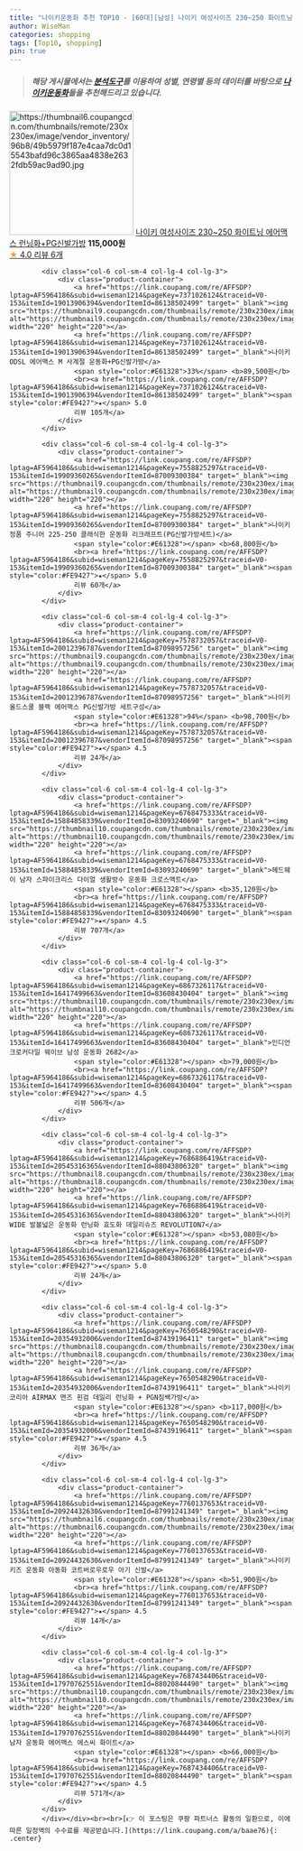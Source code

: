 ```yaml
---
title: "나이키운동화 추천 TOP10 - [60대][남성] 나이키 여성사이즈 230~250 화이트닝 에어맥스 런닝화+PG신발가방"
author: WiseMan
categories: shopping
tags: [Top10, shopping]
pin: true
---
```


> ##### 해당 게시물에서는 [**분석도구**](https://itemscout.io/)를 이용하여 **성별**, **연령별** 등의 데이터를 바탕으로 [**나이키운동화**](https://link.coupang.com/a/baae76)들을 추천해드리고 있습니다.
<div class="container"><div class="row">
            <div class="col-6 col-sm-4 col-lg-4 col-lg-3">
                <div class="product-container">
                    <a href="https://link.coupang.com/re/AFFSDP?lptag=AF5964186&subid=wiseman1214&pageKey=7387596477&traceid=V0-153&itemId=19093719364&vendorItemId=86206375578" target="_blank"><img src="https://thumbnail6.coupangcdn.com/thumbnails/remote/230x230ex/image/vendor_inventory/96b8/49b5979f187e4caa7dc0d15543bafd96c3865aa4838e2632fdb59ac9ad90.jpg" alt="https://thumbnail6.coupangcdn.com/thumbnails/remote/230x230ex/image/vendor_inventory/96b8/49b5979f187e4caa7dc0d15543bafd96c3865aa4838e2632fdb59ac9ad90.jpg" width="220" height="220"></a>
                    <a href="https://link.coupang.com/re/AFFSDP?lptag=AF5964186&subid=wiseman1214&pageKey=7387596477&traceid=V0-153&itemId=19093719364&vendorItemId=86206375578" target="_blank">나이키 여성사이즈 230~250 화이트닝 에어맥스 런닝화+PG신발가방</a>
                    <span style="color:#E61328"></span> <b>115,000원</b>
                    <br><a href="https://link.coupang.com/re/AFFSDP?lptag=AF5964186&subid=wiseman1214&pageKey=7387596477&traceid=V0-153&itemId=19093719364&vendorItemId=86206375578" target="_blank"><span style="color:#FE9427">★</span> 4.0
                    리뷰 6개</a>
                </div>
            </div>
            
            <div class="col-6 col-sm-4 col-lg-4 col-lg-3">
                <div class="product-container">
                    <a href="https://link.coupang.com/re/AFFSDP?lptag=AF5964186&subid=wiseman1214&pageKey=7371026124&traceid=V0-153&itemId=19013906394&vendorItemId=86138502499" target="_blank"><img src="https://thumbnail9.coupangcdn.com/thumbnails/remote/230x230ex/image/vendor_inventory/9f4a/af6b72beb0fc62b74f3fa9e6baaff66060d59b851b30a42c5829e6613908.jpg" alt="https://thumbnail9.coupangcdn.com/thumbnails/remote/230x230ex/image/vendor_inventory/9f4a/af6b72beb0fc62b74f3fa9e6baaff66060d59b851b30a42c5829e6613908.jpg" width="220" height="220"></a>
                    <a href="https://link.coupang.com/re/AFFSDP?lptag=AF5964186&subid=wiseman1214&pageKey=7371026124&traceid=V0-153&itemId=19013906394&vendorItemId=86138502499" target="_blank">나이키 ODSL 에어맥스 M 사계절 운동화+PG신발가방</a>
                    <span style="color:#E61328">33%</span> <b>89,500원</b>
                    <br><a href="https://link.coupang.com/re/AFFSDP?lptag=AF5964186&subid=wiseman1214&pageKey=7371026124&traceid=V0-153&itemId=19013906394&vendorItemId=86138502499" target="_blank"><span style="color:#FE9427">★</span> 5.0
                    리뷰 105개</a>
                </div>
            </div>
            
            <div class="col-6 col-sm-4 col-lg-4 col-lg-3">
                <div class="product-container">
                    <a href="https://link.coupang.com/re/AFFSDP?lptag=AF5964186&subid=wiseman1214&pageKey=7558825297&traceid=V0-153&itemId=19909360265&vendorItemId=87009300384" target="_blank"><img src="https://thumbnail9.coupangcdn.com/thumbnails/remote/230x230ex/image/vendor_inventory/e31f/d2c2d2b2e2e794f0d07fbe10cd05e61f036c888473236eaabe5ca8f44234.jpg" alt="https://thumbnail9.coupangcdn.com/thumbnails/remote/230x230ex/image/vendor_inventory/e31f/d2c2d2b2e2e794f0d07fbe10cd05e61f036c888473236eaabe5ca8f44234.jpg" width="220" height="220"></a>
                    <a href="https://link.coupang.com/re/AFFSDP?lptag=AF5964186&subid=wiseman1214&pageKey=7558825297&traceid=V0-153&itemId=19909360265&vendorItemId=87009300384" target="_blank">나이키 정품 주니어 225-250 클래식한 운동화 리크래프트(PG신발가방세트)</a>
                    <span style="color:#E61328"></span> <b>68,800원</b>
                    <br><a href="https://link.coupang.com/re/AFFSDP?lptag=AF5964186&subid=wiseman1214&pageKey=7558825297&traceid=V0-153&itemId=19909360265&vendorItemId=87009300384" target="_blank"><span style="color:#FE9427">★</span> 5.0
                    리뷰 60개</a>
                </div>
            </div>
            
            <div class="col-6 col-sm-4 col-lg-4 col-lg-3">
                <div class="product-container">
                    <a href="https://link.coupang.com/re/AFFSDP?lptag=AF5964186&subid=wiseman1214&pageKey=7578732057&traceid=V0-153&itemId=20012396787&vendorItemId=87098957256" target="_blank"><img src="https://thumbnail9.coupangcdn.com/thumbnails/remote/230x230ex/image/vendor_inventory/46fa/0456c32ad14e0f514f8bb8c9786df89ee427aff0536a541f599c0e99002c.jpg" alt="https://thumbnail9.coupangcdn.com/thumbnails/remote/230x230ex/image/vendor_inventory/46fa/0456c32ad14e0f514f8bb8c9786df89ee427aff0536a541f599c0e99002c.jpg" width="220" height="220"></a>
                    <a href="https://link.coupang.com/re/AFFSDP?lptag=AF5964186&subid=wiseman1214&pageKey=7578732057&traceid=V0-153&itemId=20012396787&vendorItemId=87098957256" target="_blank">나이키 올드스쿨 블랙 에어맥스 PG신발가방 세트구성</a>
                    <span style="color:#E61328">94%</span> <b>98,700원</b>
                    <br><a href="https://link.coupang.com/re/AFFSDP?lptag=AF5964186&subid=wiseman1214&pageKey=7578732057&traceid=V0-153&itemId=20012396787&vendorItemId=87098957256" target="_blank"><span style="color:#FE9427">★</span> 4.5
                    리뷰 24개</a>
                </div>
            </div>
            
            <div class="col-6 col-sm-4 col-lg-4 col-lg-3">
                <div class="product-container">
                    <a href="https://link.coupang.com/re/AFFSDP?lptag=AF5964186&subid=wiseman1214&pageKey=6768475333&traceid=V0-153&itemId=15884858339&vendorItemId=83093240690" target="_blank"><img src="https://thumbnail10.coupangcdn.com/thumbnails/remote/230x230ex/image/vendor_inventory/1513/0258611451b5a4855213ec62fc480ba94b5fe0000c1fe5ce5b073c9d3851.jpg" alt="https://thumbnail10.coupangcdn.com/thumbnails/remote/230x230ex/image/vendor_inventory/1513/0258611451b5a4855213ec62fc480ba94b5fe0000c1fe5ce5b073c9d3851.jpg" width="220" height="220"></a>
                    <a href="https://link.coupang.com/re/AFFSDP?lptag=AF5964186&subid=wiseman1214&pageKey=6768475333&traceid=V0-153&itemId=15884858339&vendorItemId=83093240690" target="_blank">헤드웨이 남자 스파이크리스 다이얼 생활방수 운동화 크로스액트</a>
                    <span style="color:#E61328"></span> <b>35,120원</b>
                    <br><a href="https://link.coupang.com/re/AFFSDP?lptag=AF5964186&subid=wiseman1214&pageKey=6768475333&traceid=V0-153&itemId=15884858339&vendorItemId=83093240690" target="_blank"><span style="color:#FE9427">★</span> 4.5
                    리뷰 707개</a>
                </div>
            </div>
            
            <div class="col-6 col-sm-4 col-lg-4 col-lg-3">
                <div class="product-container">
                    <a href="https://link.coupang.com/re/AFFSDP?lptag=AF5964186&subid=wiseman1214&pageKey=6867326117&traceid=V0-153&itemId=16417499663&vendorItemId=83608430404" target="_blank"><img src="https://thumbnail10.coupangcdn.com/thumbnails/remote/230x230ex/image/vendor_inventory/1d7e/cc3931053aaafd9d773689b9a781d87e564a4fbf835d50b4fe34c920f77f.jpg" alt="https://thumbnail10.coupangcdn.com/thumbnails/remote/230x230ex/image/vendor_inventory/1d7e/cc3931053aaafd9d773689b9a781d87e564a4fbf835d50b4fe34c920f77f.jpg" width="220" height="220"></a>
                    <a href="https://link.coupang.com/re/AFFSDP?lptag=AF5964186&subid=wiseman1214&pageKey=6867326117&traceid=V0-153&itemId=16417499663&vendorItemId=83608430404" target="_blank">인디언 크로커다일 웨이브 남성 운동화 2682</a>
                    <span style="color:#E61328"></span> <b>79,000원</b>
                    <br><a href="https://link.coupang.com/re/AFFSDP?lptag=AF5964186&subid=wiseman1214&pageKey=6867326117&traceid=V0-153&itemId=16417499663&vendorItemId=83608430404" target="_blank"><span style="color:#FE9427">★</span> 4.5
                    리뷰 506개</a>
                </div>
            </div>
            
            <div class="col-6 col-sm-4 col-lg-4 col-lg-3">
                <div class="product-container">
                    <a href="https://link.coupang.com/re/AFFSDP?lptag=AF5964186&subid=wiseman1214&pageKey=7686886419&traceid=V0-153&itemId=20545316365&vendorItemId=88043806320" target="_blank"><img src="https://thumbnail8.coupangcdn.com/thumbnails/remote/230x230ex/image/vendor_inventory/ba4d/d4ebc546348a9700b90abc8c8b5aae5ba1cbb4809975a83a1acd464c84ed.jpg" alt="https://thumbnail8.coupangcdn.com/thumbnails/remote/230x230ex/image/vendor_inventory/ba4d/d4ebc546348a9700b90abc8c8b5aae5ba1cbb4809975a83a1acd464c84ed.jpg" width="220" height="220"></a>
                    <a href="https://link.coupang.com/re/AFFSDP?lptag=AF5964186&subid=wiseman1214&pageKey=7686886419&traceid=V0-153&itemId=20545316365&vendorItemId=88043806320" target="_blank">나이키 WIDE 발볼넓은 운동화 런닝화 효도화 데일리슈즈 REVOLUTION7</a>
                    <span style="color:#E61328"></span> <b>53,080원</b>
                    <br><a href="https://link.coupang.com/re/AFFSDP?lptag=AF5964186&subid=wiseman1214&pageKey=7686886419&traceid=V0-153&itemId=20545316365&vendorItemId=88043806320" target="_blank"><span style="color:#FE9427">★</span> 5.0
                    리뷰 24개</a>
                </div>
            </div>
            
            <div class="col-6 col-sm-4 col-lg-4 col-lg-3">
                <div class="product-container">
                    <a href="https://link.coupang.com/re/AFFSDP?lptag=AF5964186&subid=wiseman1214&pageKey=7650548290&traceid=V0-153&itemId=20354932006&vendorItemId=87439196411" target="_blank"><img src="https://thumbnail8.coupangcdn.com/thumbnails/remote/230x230ex/image/vendor_inventory/52af/0fded505f36b0d523d5b4ada8920620a7525c966ff2d49cdd7f2a2e1d962.jpg" alt="https://thumbnail8.coupangcdn.com/thumbnails/remote/230x230ex/image/vendor_inventory/52af/0fded505f36b0d523d5b4ada8920620a7525c966ff2d49cdd7f2a2e1d962.jpg" width="220" height="220"></a>
                    <a href="https://link.coupang.com/re/AFFSDP?lptag=AF5964186&subid=wiseman1214&pageKey=7650548290&traceid=V0-153&itemId=20354932006&vendorItemId=87439196411" target="_blank">나이키 코리아 AIRMAX 맨즈 흰검 데일리 런닝화 + PGN짐쌕가방</a>
                    <span style="color:#E61328"></span> <b>117,000원</b>
                    <br><a href="https://link.coupang.com/re/AFFSDP?lptag=AF5964186&subid=wiseman1214&pageKey=7650548290&traceid=V0-153&itemId=20354932006&vendorItemId=87439196411" target="_blank"><span style="color:#FE9427">★</span> 4.5
                    리뷰 36개</a>
                </div>
            </div>
            
            <div class="col-6 col-sm-4 col-lg-4 col-lg-3">
                <div class="product-container">
                    <a href="https://link.coupang.com/re/AFFSDP?lptag=AF5964186&subid=wiseman1214&pageKey=7760137653&traceid=V0-153&itemId=20924432630&vendorItemId=87991241349" target="_blank"><img src="https://thumbnail6.coupangcdn.com/thumbnails/remote/230x230ex/image/vendor_inventory/feb2/b745c8061837d1e01f7fcc067bc970d7726fecdc4c68dff18a81cfccb149.png" alt="https://thumbnail6.coupangcdn.com/thumbnails/remote/230x230ex/image/vendor_inventory/feb2/b745c8061837d1e01f7fcc067bc970d7726fecdc4c68dff18a81cfccb149.png" width="220" height="220"></a>
                    <a href="https://link.coupang.com/re/AFFSDP?lptag=AF5964186&subid=wiseman1214&pageKey=7760137653&traceid=V0-153&itemId=20924432630&vendorItemId=87991241349" target="_blank">나이키 키즈 운동화 아동화 코트버로우로우 아기 신발</a>
                    <span style="color:#E61328"></span> <b>51,900원</b>
                    <br><a href="https://link.coupang.com/re/AFFSDP?lptag=AF5964186&subid=wiseman1214&pageKey=7760137653&traceid=V0-153&itemId=20924432630&vendorItemId=87991241349" target="_blank"><span style="color:#FE9427">★</span> 4.5
                    리뷰 14개</a>
                </div>
            </div>
            
            <div class="col-6 col-sm-4 col-lg-4 col-lg-3">
                <div class="product-container">
                    <a href="https://link.coupang.com/re/AFFSDP?lptag=AF5964186&subid=wiseman1214&pageKey=7687434406&traceid=V0-153&itemId=17970762551&vendorItemId=88020844490" target="_blank"><img src="https://thumbnail10.coupangcdn.com/thumbnails/remote/230x230ex/image/vendor_inventory/bdf3/cbb8704f563e76a67310488cf336ecdc250d63ff8f17b481082cac61a97a.jpg" alt="https://thumbnail10.coupangcdn.com/thumbnails/remote/230x230ex/image/vendor_inventory/bdf3/cbb8704f563e76a67310488cf336ecdc250d63ff8f17b481082cac61a97a.jpg" width="220" height="220"></a>
                    <a href="https://link.coupang.com/re/AFFSDP?lptag=AF5964186&subid=wiseman1214&pageKey=7687434406&traceid=V0-153&itemId=17970762551&vendorItemId=88020844490" target="_blank">나이키 남자 운동화 에어맥스 에스씨 화이트</a>
                    <span style="color:#E61328"></span> <b>66,000원</b>
                    <br><a href="https://link.coupang.com/re/AFFSDP?lptag=AF5964186&subid=wiseman1214&pageKey=7687434406&traceid=V0-153&itemId=17970762551&vendorItemId=88020844490" target="_blank"><span style="color:#FE9427">★</span> 4.5
                    리뷰 571개</a>
                </div>
            </div>
            </div></div><br><br>[👉 이 포스팅은 쿠팡 파트너스 활동의 일환으로, 이에 따른 일정액의 수수료를 제공받습니다.](https://link.coupang.com/a/baae76){: .center}